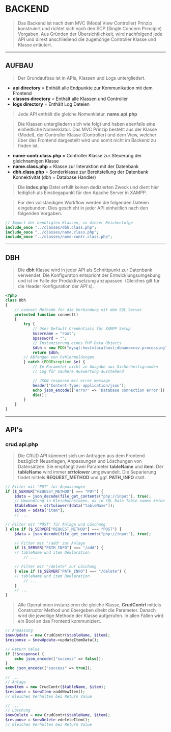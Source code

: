 # BACKEND

> Das Backend ist nach dem MVC (Model View Controller) Prinzip konstruiert und richtet sich nach den SCP (Single Concern Principle) Vorgaben. Aus Gründen der Übersichtlichkeit, wird nachfolgend jede API und direkt anschließend die zugehörige Controller Klasse und Klasse erläutert.

---

## AUFBAU

> Der Grundaufbau ist in APIs, Klassen und Logs untergliedert.

- **api directory** = Enthält alle Endpunkte zur Kommunikation mit dem Frontend
- **classes directory** = Enthält alle Klassen und Controller
- **logs directory** = Enthält Log Dateien

> Jede API enthält die gleiche Nomenklatur. **name.api.php**

> Die Klassen untergliedern sich wie folgt und haben ebenfalls eine einheitliche Nomenklatur. Das MVC Prinzip besteht aus der Klasse (Model), der Controller Klasse (Controller) und dem View, welcher über das Frontend dargestellt wird und somit nicht im Backend zu finden ist.

- **name-contr.class.php** = Controller Klasse zur Steuerung der gleichnamigen Klasse
- **name.class.php** = Klasse zur Interaktion mit der Datenbank
- **dbh.class.php** = Sonderklasse zur Bereitstellung der Datenbank Konnektivität (dbh = Database Handler)

> Die **index.php** Datei erfüllt keinen dedizierten Zweck und dient hier lediglich als Einstiegspunkt für den Apache Server in XAMPP.

> Für den vollständigen Workflow werden die folgenden Dateien eingebunden. Dies geschieht in jeder API einheitlich nach den folgenden Vorgaben.

```php
// Import der benötigten Klassen, in dieser Reichenfolge
include_once "../classes/dbh.class.php";
include_once "../classes/name.class.php";
include_once "../classes/name-contr.class.php";
```

---

## DBH

> Die **dbh** Klasse wird in jeder API als Schnittpunkt zur Datenbank verwendet. Die Konfiguraton entspricht der Entwicklungsumgebung und ist im Falle der Produktivsetzung anzupassen. (Gleiches gilt für die Header Konfiguration der API's).

```php
<?php
class Dbh
{
    // connect Methode für die Verbindung mit dem SQL Server
    protected function connect()
    {
        try {
            // User Default Credentials für XAMPP Setup
            $username = "root";
            $password = "";
            // Instanzierung eines PHP Data Objects
            $dbh = new PDO("mysql:host=localhost;dbname=csv-processing", $username, $password);
            return $dbh;
        // Abfangen von Fehlermeldungen
        } catch (PDOException $e) {
            // $e Parameter nicht in Ausgabe aus Sicherheitsgründen
            // Log für saubere Auswertung ausstehend

            // JSON response mit error message
            header('Content-Type: application/json');
            echo json_encode(['error' => 'Database connection error']);
            die();
        }
    }
}
```

---

## API's

### crud.api.php

> Die CRUD API kümmert sich um Anfragen aus dem Frontend bezüglich Neuanlagen, Anpassungen und Löschungen von Datensätzen. Sie empfängt zwei Parameter **tableName** und **item**. Der **tableName** wird immer **_strtolower_** umgewandelt. Die Separierung findet mittels **REQUEST_METHOD** und ggf. **PATH_INFO** statt.

```php
// Filter mit "PUT" für Anpassungen
if ($_SERVER["REQUEST_METHOD"] === "PUT") {
    $data = json_decode(file_get_contents("php://input"), true);
    // Umwandlung in Kleinbuchstaben, da in SQL Data Table names keine Caps zu finden sind
    $tableName = strtolower($data["tableName"]);
    $item = $data["item"];
    // ...

// Filter mit "POST" für Anlage und Löschung
} else if ($_SERVER["REQUEST_METHOD"] === "POST") {
    $data = json_decode(file_get_contents("php://input"), true);

    // Filter mit "/add" zur Anlage
    if ($_SERVER["PATH_INFO"] === "/add") {
    // tableName und item Deklaration
        // ...

    // Filter mit "/delete" zur Löschung
    } else if ($_SERVER["PATH_INFO"] === "/delete") {
    // tableName und item Deklaration
        // ...
    }
    // ...
}
```

> Alle Operationen instanzieren die gleiche Klasse, **CrudContrl** mittels Constructor Method und übergeben direkt die Parameter. Danach wird die jeweilige Methode der Klasse aufgerufen. In allen Fällen wird ein Bool an das Frontend kommuniziert.

```php
// Anpassung
$newUpdate = new CrudContr($tableName, $item);
$response = $newUpdate->updateItemData();

// Return Value
if (!$response) {
    echo json_encode(["success" => false]);
}
echo json_encode(["success" => true]);

// ...
// Anlage
$newItem = new CrudContr($tableName, $item);
$response = $newItem->addNewItem();
// Gleiches Verhalten bei Return Value

// ...
// Löschung
$newDelete = new CrudContr($tableName, $item);
$response = $newDelete->deleteItem();
// Gleiches Verhalten bei Return Value
```
